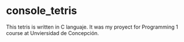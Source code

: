 # console_tetris

This tetris is written in C languaje. It was my proyect for Programming 1 course at Unviersidad de Concepción.

